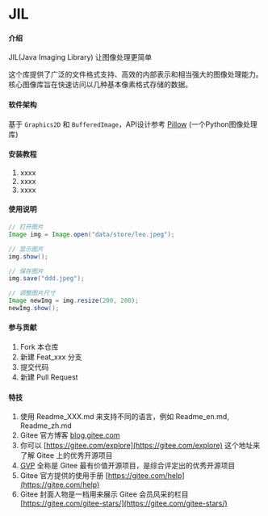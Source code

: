 # JIL

#### 介绍

JIL(Java Imaging Library) 让图像处理更简单

这个库提供了广泛的文件格式支持、高效的内部表示和相当强大的图像处理能力。 核心图像库旨在快速访问以几种基本像素格式存储的数据。

#### 软件架构

基于 `Graphics2D` 和 `BufferedImage`，API设计参考 [Pillow](https://pillow.readthedocs.io/en/latest/index.html) (一个Python图像处理库)

#### 安装教程

1.  xxxx
2.  xxxx
3.  xxxx

#### 使用说明

```java
// 打开图片
Image img = Image.open("data/store/leo.jpeg");

// 显示图片
img.show();

// 保存图片
img.save("ddd.jpeg");

// 调整图片尺寸
Image newImg = img.resize(200, 200);
newImg.show();
```

#### 参与贡献

1.  Fork 本仓库
2.  新建 Feat_xxx 分支
3.  提交代码
4.  新建 Pull Request


#### 特技

1.  使用 Readme\_XXX.md 来支持不同的语言，例如 Readme\_en.md, Readme\_zh.md
2.  Gitee 官方博客 [blog.gitee.com](https://blog.gitee.com)
3.  你可以 [https://gitee.com/explore](https://gitee.com/explore) 这个地址来了解 Gitee 上的优秀开源项目
4.  [GVP](https://gitee.com/gvp) 全称是 Gitee 最有价值开源项目，是综合评定出的优秀开源项目
5.  Gitee 官方提供的使用手册 [https://gitee.com/help](https://gitee.com/help)
6.  Gitee 封面人物是一档用来展示 Gitee 会员风采的栏目 [https://gitee.com/gitee-stars/](https://gitee.com/gitee-stars/)
